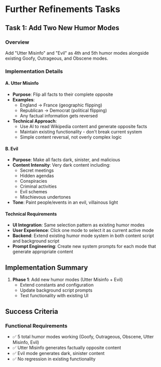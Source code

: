# Further Refinements Tasks

## Task 1: Add Two New Humor Modes

### Overview
Add "Utter Misinfo" and "Evil" as 4th and 5th humor modes alongside existing Goofy, Outrageous, and Obscene modes.

### Implementation Details

#### A. Utter Misinfo
- **Purpose**: Flip all facts to their complete opposite
- **Examples**: 
  - England → France (geographic flipping)
  - Republican → Democrat (political flipping)
  - Any factual information gets reversed
- **Technical Approach**: 
  - Use AI to read Wikipedia content and generate opposite facts
  - Maintain existing functionality - don't break current system
  - Simple content reversal, not overly complex logic

#### B. Evil
- **Purpose**: Make all facts dark, sinister, and malicious
- **Content Intensity**: Very dark content including:
  - Secret meetings
  - Hidden agendas  
  - Conspiracies
  - Criminal activities
  - Evil schemes
  - Mischievous undertones
- **Tone**: Paint people/events in an evil, villainous light

#### Technical Requirements
- **UI Integration**: Same selection pattern as existing humor modes
- **User Experience**: Click one mode to select it as current active mode
- **Backend**: Extend existing humor mode system in both content script and background script
- **Prompt Engineering**: Create new system prompts for each mode that generate appropriate content


## Implementation Summary

1. **Phase 1**: Add new humor modes (Utter Misinfo + Evil)
   - Extend constants and configuration
   - Update background script prompts
   - Test functionality with existing UI


## Success Criteria

### Functional Requirements
- ✅ 5 total humor modes working (Goofy, Outrageous, Obscene, Utter Misinfo, Evil)
- ✅ Utter Misinfo generates factually opposite content
- ✅ Evil mode generates dark, sinister content
- ✅ No regression in existing functionality

